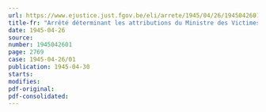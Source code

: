 ```yaml
---
url: https://www.ejustice.just.fgov.be/eli/arrete/1945/04/26/1945042601/justel
title-fr: "Arrêté déterminant les attributions du Ministre des Victimes de la Guerre"
date: 1945-04-26
source:
number: 1945042601
page: 2769
case: 1945-04-26/01
publication: 1945-04-30
starts:
modifies:
pdf-original:
pdf-consolidated:
---
```


